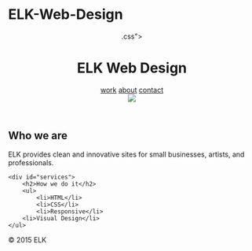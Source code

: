 # ELK-Web-Design
<header>
    <link rel="stylesheet" type="text/css" href="hellen.css">.css">
        <h1>ELK Web Design</h1>
        <nav>
            <a href="#">work</a>
            <a href="#">about</a>
            <a href="#">contact</a>
        </nav>
        <div id="hero">
            <img src="http://i.imgur.com/pdsjjxD.jpg">
        </div>
    </header>
    <section>
    <div id="about">
        <h2>Who we are</h2>
        <p>ELK provides clean and innovative sites for small businesses, artists, and professionals.</p>
    </div>

    <div id="services">
        <h2>How we do it</h2>
        <ul>
            <li>HTML</li>
            <li>CSS</li>
            <li>Responsive</li>
        <li>Visual Design</li>
    </ul>
</div>
</section>

<footer>&copy; 2015 ELK</footer>
</body>

</html>
